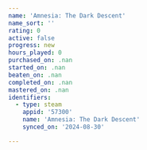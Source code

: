 ```yaml
---
name: 'Amnesia: The Dark Descent'
name_sort: ''
rating: 0
active: false
progress: new
hours_played: 0
purchased_on: .nan
started_on: .nan
beaten_on: .nan
completed_on: .nan
mastered_on: .nan
identifiers:
  - type: steam
    appid: '57300'
    name: 'Amnesia: The Dark Descent'
    synced_on: '2024-08-30'

---
```

